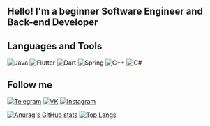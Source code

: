 ## Hello! I'm a beginner Software Engineer and Back-end Developer
## Languages and Tools
![Java](https://img.shields.io/badge/Java-090909?style=for-the-badge&logo=java&logoColor=yellow)
![Flutter](https://img.shields.io/badge/Flutter-090909?style=for-the-badge&logo=flutter&logoColor=blue)
![Dart](https://img.shields.io/badge/Dart-090909?style=for-the-badge&logo=Dart&logoColor=purple)
![Spring](https://img.shields.io/badge/Spring-090909?style=for-the-badge&logo=Spring&logoColor=green)
![C++](https://img.shields.io/badge/C++-090909?style=for-the-badge&logo=Cplusplus&logoColor=green)
![C#](https://img.shields.io/badge/C#-090909?style=for-the-badge&logo=Cplusplus&logoColor=green)

## Follow me 
[![Telegram](https://img.shields.io/badge/Telegram-090909?style=for-the-badge&logo=Telegram&logoColor=red)](https://t.me/yerzatmeirambekuly)
[![VK](https://img.shields.io/badge/Vkontakte-090909?style=for-the-badge&logo=VK&logoColor=blue)](https://vk.com/yerzattiki)
[![Instagram](https://img.shields.io/badge/Instagram-090909?style=for-the-badge&logo=Instagram&logoColor=ogrange)](https://www.instagram.com/yerzatm/)

[![Anurag's GitHub stats](https://github-readme-stats.vercel.app/api?username=yerzatm002&show_icons=true&theme=dark)](https://github.com/anuraghazra/github-readme-stats)
[![Top Langs](https://github-readme-stats.vercel.app/api/top-langs/?username=yerzatm002&layout=compact)](https://github.com/anuraghazra/github-readme-stats)

